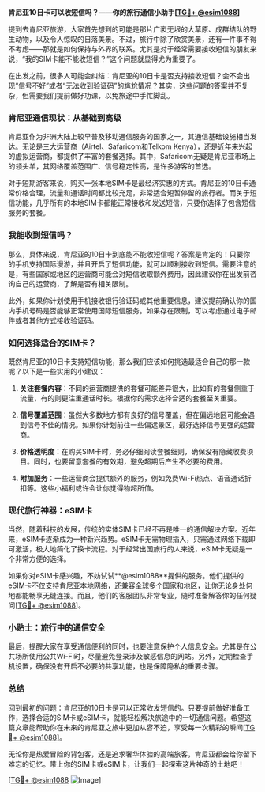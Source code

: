 **肯尼亚10日卡可以收短信吗？——你的旅行通信小助手[[TG💪+ @esim1088](https://t.me/s/esim1088)]**

提到去肯尼亚旅游，大家首先想到的可能是那片广袤无垠的大草原、成群结队的野生动物，以及令人惊叹的日落美景。不过，旅行中除了欣赏美景，还有一件事不得不考虑——那就是如何保持与外界的联系。尤其是对于经常需要接收短信的朋友来说，“我的SIM卡能不能收短信？”这个问题就显得尤为重要了。

在出发之前，很多人可能会纠结：肯尼亚的10日卡是否支持接收短信？会不会出现“信号不好”或者“无法收到验证码”的尴尬情况？其实，这些问题的答案并不复杂，但需要我们提前做好功课，以免旅途中手忙脚乱。

### 肯尼亚通信现状：从基础到高级

肯尼亚作为非洲大陆上较早普及移动通信服务的国家之一，其通信基础设施相当发达。无论是三大运营商（Airtel、Safaricom和Telkom Kenya），还是近年来兴起的虚拟运营商，都提供了丰富的套餐选择。其中，Safaricom无疑是肯尼亚市场上的领头羊，其网络覆盖范围广、信号稳定性高，是许多游客的首选。

对于短期游客来说，购买一张本地SIM卡是最经济实惠的方式。肯尼亚的10日卡通常价格合理，流量和通话时间都比较充足，非常适合短暂停留的旅行者。而关于短信功能，几乎所有的本地SIM卡都能正常接收和发送短信，只要你选择了包含短信服务的套餐。

### 我能收到短信吗？

那么，具体来说，肯尼亚的10日卡到底能不能收短信呢？答案是肯定的！只要你的手机支持国际漫游，并且开启了短信功能，就可以顺利接收到短信。需要注意的是，有些国家或地区的运营商可能会对短信收取额外费用，因此建议你在出发前咨询自己的运营商，了解是否有相关限制。

此外，如果你计划使用手机接收银行验证码或其他重要信息，建议提前确认你的国内手机号码是否能够正常使用国际短信服务。如果存在限制，可以考虑通过电子邮件或者其他方式接收验证码。

### 如何选择适合的SIM卡？

既然肯尼亚的10日卡支持短信功能，那么我们应该如何挑选最适合自己的那一款呢？以下是一些实用的小建议：

1. **关注套餐内容**：不同的运营商提供的套餐可能差异很大，比如有的套餐侧重于流量，有的则更注重通话时长。根据你的需求选择合适的套餐至关重要。
   
2. **信号覆盖范围**：虽然大多数地方都有良好的信号覆盖，但在偏远地区可能会遇到信号不佳的情况。如果你计划前往一些偏远景区，最好选择信号更强的运营商。

3. **价格透明度**：在购买SIM卡时，务必仔细阅读套餐细则，确保没有隐藏收费项目。同时，也要留意套餐的有效期，避免超期后产生不必要的费用。

4. **附加服务**：一些运营商会提供额外的服务，例如免费Wi-Fi热点、语音通话折扣等。这些小福利或许会让你觉得物超所值。

### 现代旅行神器：eSIM卡

当然，随着科技的发展，传统的实体SIM卡已经不再是唯一的通信解决方案。近年来，eSIM卡逐渐成为一种新兴趋势。eSIM卡无需物理插入，只需通过网络下载即可激活，极大地简化了换卡流程。对于经常出国旅行的人来说，eSIM卡无疑是一个非常方便的选择。

如果你对eSIM卡感兴趣，不妨试试**@esim1088**提供的服务。他们提供的eSIM卡不仅支持肯尼亚本地网络，还兼容全球多个国家和地区，让你无论身处何地都能畅享无缝连接。而且，他们的客服团队非常专业，随时准备解答你的任何疑问[[TG💪+ @esim1088](https://t.me/s/esim1088)]。

### 小贴士：旅行中的通信安全

最后，提醒大家在享受通信便利的同时，也要注意保护个人信息安全。尤其是在公共场所使用公共Wi-Fi时，尽量避免登录涉及敏感信息的网站。另外，定期检查手机设置，确保没有开启不必要的共享功能，也是保障隐私的重要步骤。

### 总结

回到最初的问题：肯尼亚的10日卡是可以正常收发短信的。只要提前做好准备工作，选择合适的SIM卡或eSIM卡，就能轻松解决旅途中的一切通信问题。希望这篇文章能帮助你在未来的肯尼亚之旅中更加从容不迫，享受每一次精彩的瞬间[[TG💪+ @esim1088](https://t.me/s/esim1088)]。

无论你是热爱冒险的背包客，还是追求奢华体验的高端旅客，肯尼亚都会给你留下难忘的记忆。带上你的SIM卡或eSIM卡，让我们一起探索这片神奇的土地吧！

[[TG💪+ @esim1088](https://t.me/s/esim1088) ![Image](https://i.postimg.cc/4NQfJmqS/Snipaste-2025-05-13-00-14-12.png)]